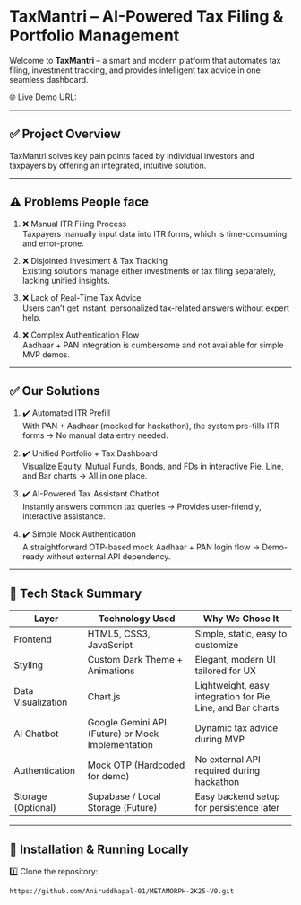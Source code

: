 # TaxMantri – AI-Powered Tax Filing & Portfolio Management

Welcome to **TaxMantri** – a smart and modern platform that automates tax filing, investment tracking, and provides intelligent tax advice in one seamless dashboard.

🌐 Live Demo URL:  

---

## ✅ Project Overview

TaxMantri solves key pain points faced by individual investors and taxpayers by offering an integrated, intuitive solution.

---

## ⚠️ Problems People face

1. ❌ Manual ITR Filing Process  
   Taxpayers manually input data into ITR forms, which is time-consuming and error-prone.

2. ❌ Disjointed Investment & Tax Tracking  
   Existing solutions manage either investments or tax filing separately, lacking unified insights.

3. ❌ Lack of Real-Time Tax Advice  
   Users can’t get instant, personalized tax-related answers without expert help.

4. ❌ Complex Authentication Flow  
   Aadhaar + PAN integration is cumbersome and not available for simple MVP demos.

---

## ✅ Our Solutions

1. ✔️ Automated ITR Prefill  
   With PAN + Aadhaar (mocked for hackathon), the system pre-fills ITR forms → No manual data entry needed.

2. ✔️ Unified Portfolio + Tax Dashboard  
   Visualize Equity, Mutual Funds, Bonds, and FDs in interactive Pie, Line, and Bar charts → All in one place.

3. ✔️ AI-Powered Tax Assistant Chatbot  
   Instantly answers common tax queries → Provides user-friendly, interactive assistance.

4. ✔️ Simple Mock Authentication  
   A straightforward OTP-based mock Aadhaar + PAN login flow → Demo-ready without external API dependency.

---

## 🚀 Tech Stack Summary

| Layer           | Technology Used            | Why We Chose It                          |
|---------------|----------------------------|------------------------------------------|
| Frontend      | HTML5, CSS3, JavaScript    | Simple, static, easy to customize      |
| Styling       | Custom Dark Theme + Animations | Elegant, modern UI tailored for UX     |
| Data Visualization | Chart.js                 | Lightweight, easy integration for Pie, Line, and Bar charts |
| AI Chatbot    | Google Gemini API (Future) or Mock Implementation | Dynamic tax advice during MVP |
| Authentication | Mock OTP (Hardcoded for demo) | No external API required during hackathon |
| Storage (Optional) | Supabase / Local Storage (Future) | Easy backend setup for persistence later |

---

## 🚀 Installation & Running Locally

1️⃣ Clone the repository:
```bash
https://github.com/Aniruddhapal-01/METAMORPH-2K25-V0.git
